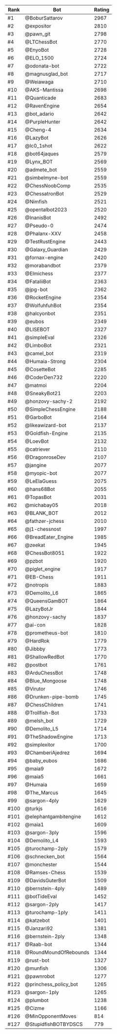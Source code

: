 Rank|Bot|Rating
---|---|---
#1|@BoburSattarov|2967
#2|@expositor|2810
#3|@pawn_git|2798
#4|@LTChessBot|2770
#5|@EnyoBot|2728
#6|@ELO_1500|2724
#7|@odonata-bot|2722
#8|@magnusglad_bot|2717
#9|@Weiawaga|2710
#10|@AKS-Mantissa|2698
#11|@Quanticade|2683
#12|@RavenEngine|2654
#13|@bot_adario|2642
#14|@PurpleHunter|2642
#15|@Cheng-4|2634
#16|@LazyBot|2626
#17|@lc0_1shot|2622
#18|@bot64jaques|2579
#19|@Lynx_BOT|2569
#20|@admete_bot|2559
#21|@simbelmyne-bot|2559
#22|@ChessNoobComp|2535
#23|@ChessatronBot|2529
#24|@Nimfish|2521
#25|@opentalbot2023|2520
#26|@InanisBot|2492
#27|@Pseudo-0|2474
#28|@Phalanx-XXV|2458
#29|@TestRustEngine|2443
#30|@Galaxy_Guardian|2429
#31|@fornax-engine|2420
#32|@morabandbot|2379
#33|@Elmichess|2377
#34|@FataliiBot|2363
#35|@jpg-bot|2362
#36|@RocketEngine|2354
#37|@WolfuhfuhBot|2354
#38|@halcyonbot|2351
#39|@eubos|2349
#40|@LISEBOT|2327
#41|@simpleEval|2326
#42|@LimboBot|2321
#43|@camel_bot|2319
#44|@Humaia-Strong|2304
#45|@CosetteBot|2285
#46|@CoderDen732|2220
#47|@matmoi|2204
#48|@SneakyBot21|2203
#49|@honzovy-sachy-2|2192
#50|@SimpleChessEngine|2188
#51|@GarboBot|2164
#52|@likeawizard-bot|2137
#53|@Goldfish-Engine|2135
#54|@LoevBot|2132
#55|@catriever|2110
#56|@DragonroseDev|2107
#57|@jangine|2077
#58|@myopic-bot|2077
#59|@LeElaGuess|2075
#60|@hans68Bot|2055
#61|@TopasBot|2031
#62|@michabay05|2018
#63|@BLANK_BOT|2012
#64|@fathzer-jchess|2010
#65|@j1-chessnost|1997
#66|@BreadEater_Engine|1985
#67|@zeekat|1945
#68|@ChessBot8051|1922
#69|@pzbot|1920
#70|@piglet_engine|1917
#71|@EB-Chess|1911
#72|@notropis|1883
#73|@Demolito_L6|1865
#74|@QueensGamBOT|1864
#75|@LazyBotJr|1844
#76|@honzovy-sachy|1837
#77|@ai-con|1828
#78|@prometheus-bot|1810
#79|@HardRok|1779
#80|@Jibbby|1773
#81|@ShallowRedBot|1770
#82|@postbot|1761
#83|@ArduChessBot|1748
#84|@Blue_Mongoose|1748
#85|@Virutor|1746
#86|@Drunken-pipe-bomb|1745
#87|@ChessChildren|1741
#88|@Trollfish-Bot|1733
#89|@melsh_bot|1729
#90|@Demolito_L5|1714
#91|@TheShadowEngine|1713
#92|@simplexitor|1700
#93|@ChamberiAjedrez|1694
#94|@baby_eubos|1686
#95|@maia9|1672
#96|@maia5|1661
#97|@Humaia|1659
#98|@The_Marcus|1645
#99|@sargon-4ply|1629
#100|@turkjs|1616
#101|@elephantgambitengine|1612
#102|@maia1|1609
#103|@sargon-3ply|1596
#104|@Demolito_L4|1593
#105|@turochamp-2ply|1579
#106|@schnecken_bot|1564
#107|@monchester|1544
#108|@Ramses-Chess|1539
#109|@DavidsGuterBot|1509
#110|@bernstein-4ply|1489
#111|@botTideEval|1452
#112|@sargon-2ply|1417
#113|@turochamp-1ply|1411
#114|@katzebot|1401
#115|@Janzari92|1381
#116|@bernstein-2ply|1348
#117|@Raab-bot|1344
#118|@RoundMoundOfRebounds|1344
#119|@rust-bot|1327
#120|@munfish|1306
#121|@pawnrobot|1277
#122|@princhess_policy_bot|1265
#123|@sargon-1ply|1265
#124|@plumbot|1238
#125|@Cizme|1166
#126|@MinOpponentMoves|814
#127|@StupidfishBOTBYDSCS|779
